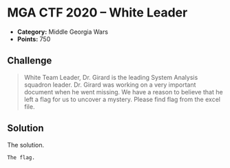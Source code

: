 # MGA CTF 2020 – White Leader

* **Category:** Middle Georgia Wars
* **Points:** 750

## Challenge

> White Team Leader, Dr. Girard is the leading System Analysis squadron leader. Dr. Girard was working on a very 
important document when he went missing. We have a reason to believe that he left a flag for us to uncover a mystery. 
Please find flag from the excel file.

## Solution

The solution.

```
The flag.
```